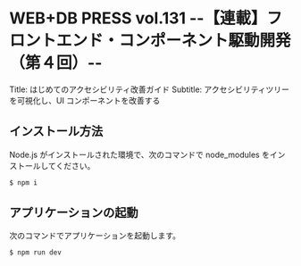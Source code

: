 # WEB+DB PRESS vol.131 --【連載】フロントエンド・コンポーネント駆動開発（第４回）--

Title: はじめてのアクセシビリティ改善ガイド
Subtitle: アクセシビリティツリーを可視化し、UI コンポーネントを改善する

## インストール方法

Node.js がインストールされた環境で、次のコマンドで node_modules をインストールしてください。

```bash
$ npm i
```

## アプリケーションの起動

次のコマンドでアプリケーションを起動します。

```bash
$ npm run dev
```
